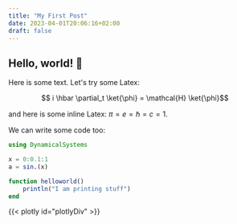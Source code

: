 ```yaml
---
title: "My First Post"
date: 2023-04-01T20:06:16+02:00
draft: false
---
```


## Hello, world! 👋

Here is some text. Let's try some Latex: 

$$ i \hbar \partial_t \ket{\phi} = \mathcal{H} \ket{\phi}$$

and here is some inline Latex: $\pi = e = \hbar = c = 1$.

We can write some code too:

```julia
using DynamicalSystems

x = 0:0.1:1
a = sin.(x)

function helloworld()
    println("I am printing stuff")
end
```

{{< plotly id="plotlyDiv" >}}